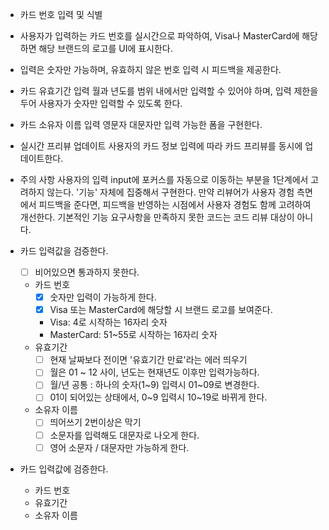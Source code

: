 - 카드 번호 입력 및 식별
- 사용자가 입력하는 카드 번호를 실시간으로 파악하여, Visa나 MasterCard에 해당하면 해당 브랜드의 로고를 UI에 표시한다.
- 입력은 숫자만 가능하며, 유효하지 않은 번호 입력 시 피드백을 제공한다.
- 카드 유효기간 입력
  월과 년도를 범위 내에서만 입력할 수 있어야 하며, 입력 제한을 두어 사용자가 숫자만 입력할 수 있도록 한다.
- 카드 소유자 이름 입력
  영문자 대문자만 입력 가능한 폼을 구현한다.
- 실시간 프리뷰 업데이트
  사용자의 카드 정보 입력에 따라 카드 프리뷰를 동시에 업데이트한다.
- 주의 사항
  사용자의 입력 input에 포커스를 자동으로 이동하는 부분을 1단계에서 고려하지 않는다. '기능' 자체에 집중해서 구현한다. 만약 리뷰어가 사용자 경험 측면에서 피드백을 준다면, 피드백을 반영하는 시점에서 사용자 경험도 함께 고려하여 개선한다.
  기본적인 기능 요구사항을 만족하지 못한 코드는 코드 리뷰 대상이 아니다.

- 카드 입력값을 검증한다.

  - [ ] 비어있으면 통과하지 못한다.

  - 카드 번호
    - [x] 숫자만 입력이 가능하게 한다.
    - [x] Visa 또는 MasterCard에 해당할 시 브랜드 로고를 보여준다.
    - Visa: 4로 시작하는 16자리 숫자
    - MasterCard: 51~55로 시작하는 16자리 숫자
  - 유효기간
    - [ ] 현재 날짜보다 전이면 '유효기간 만료'라는 에러 띄우기
    - [ ] 월은 01 ~ 12 사이, 년도는 현재년도 이후만 입력가능하다.
    - [ ] 월/년 공통 : 하나의 숫자(1~9) 입력시 01~09로 변경한다.
    - [ ] 01이 되어있는 상태에서, 0~9 입력시 10~19로 바뀌게 한다.
  - 소유자 이름
    - [ ] 띄어쓰기 2번이상은 막기
    - [ ] 소문자를 입력해도 대문자로 나오게 한다.
    - [ ] 영어 소문자 / 대문자만 가능하게 한다.

- 카드 입력값에 검증한다.
  - 카드 번호
  - 유효기간
  - 소유자 이름
